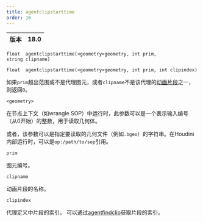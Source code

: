 ```yaml
---
title: agentclipstarttime
order: 16
---
```

| 版本 | 18.0 |
| --- | --- |

`float  agentclipstarttime(<geometry>geometry, int prim, string clipname)`

`float  agentclipstarttime(<geometry>geometry, int prim, int clipindex)`

如果`prim`超出范围或不是代理图元，或者`clipname`不是该代理的[动画片段](/zh-cn/houdini-vex/crowds/agentclipcatalog "返回已加载到代理图元的所有动画片段")之一，则返回`0`。

`<geometry>`

在节点上下文（如wrangle SOP）中运行时，此参数可以是一个表示输入编号（从0开始）的整数，用于读取几何体。

或者，该参数可以是指定要读取的几何文件（例如`.bgeo`）的字符串。在Houdini内部运行时，可以是`op:/path/to/sop`引用。

`prim`

图元编号。

`clipname`

动画片段的名称。

`clipindex`

代理定义中片段的索引。
可以通过[agentfindclip](/zh-cn/houdini-vex/crowds/agentfindclip "查找代理定义中片段的索引")获取片段的索引。
